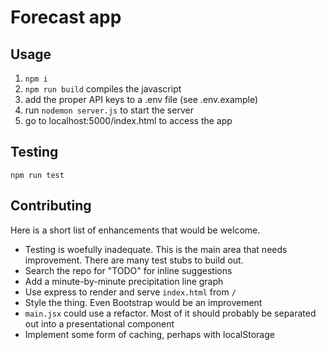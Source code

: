 # Forecast app

## Usage
1. `npm i`
2. `npm run build` compiles the javascript
3. add the proper API keys to a .env file (see .env.example)
4. run `nodemon server.js` to start the server
5. go to localhost:5000/index.html to access the app

## Testing
`npm run test`

## Contributing

Here is a short list of enhancements that would be welcome.

* Testing is woefully inadequate. This is the main area that needs improvement. There are many test stubs to build out.
* Search the repo for "TODO" for inline suggestions
* Add a minute-by-minute precipitation line graph
* Use express to render and serve `index.html` from `/`
* Style the thing. Even Bootstrap would be an improvement
* `main.jsx` could use a refactor. Most of it should probably be separated out into a presentational component
* Implement some form of caching, perhaps with localStorage
